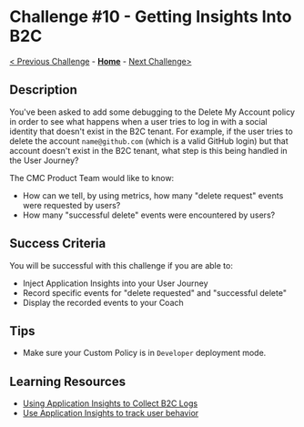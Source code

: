 # Challenge \#10 - Getting Insights Into B2C

[< Previous Challenge](./09-custom-policy.md) - **[Home](../README.md)** - [Next Challenge>](./11-parameterize.md)

## Description

You've been asked to add some debugging to the Delete My Account policy in order to see what happens when a user tries to log in with a social identity that doesn't exist in the B2C tenant. For example, if the user tries to delete the account `name@github.com` (which is a valid GitHub login) but that account doesn't exist in the B2C tenant, what step is this being handled in the User Journey?

The CMC Product Team would like to know:

- How can we tell, by using metrics, how many "delete request" events were requested by users?
- How many "successful delete" events were encountered by users?

## Success Criteria

You will be successful with this challenge if you are able to:

- Inject Application Insights into your User Journey
- Record specific events for "delete requested" and "successful delete"
- Display the recorded events to your Coach

## Tips

- Make sure your Custom Policy is in `Developer` deployment mode.


## Learning Resources

- [Using Application Insights to Collect B2C Logs](https://docs.microsoft.com/en-us/azure/active-directory-b2c/troubleshoot-with-application-insights)
- [Use Application Insights to track user behavior](https://docs.microsoft.com/en-us/azure/active-directory-b2c/analytics-with-application-insights)


